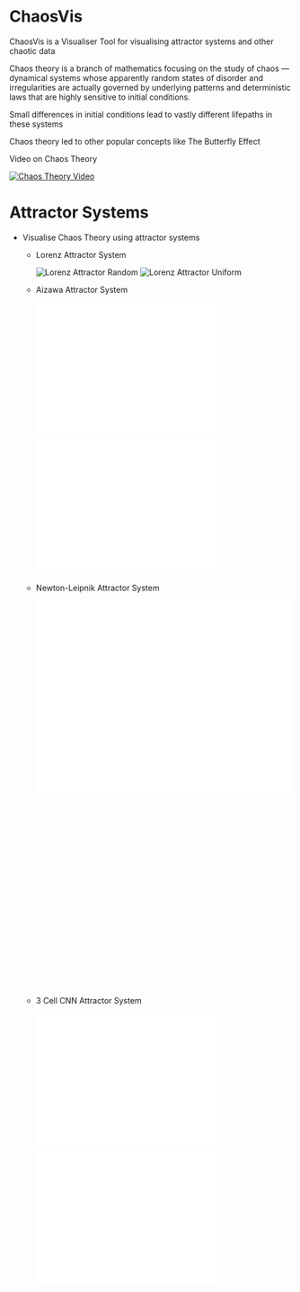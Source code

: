 # ChaosVis
 ChaosVis is a Visualiser Tool for visualising attractor systems and other chaotic data
 
 Chaos theory is a branch of mathematics focusing on the study of chaos — dynamical systems whose apparently random states of disorder and irregularities are actually governed by underlying patterns and deterministic laws that are highly sensitive to initial conditions.

 Small differences in initial conditions lead to vastly different lifepaths in these systems

 Chaos theory led to other popular concepts like The Butterfly Effect

 Video on Chaos Theory
   
 [![Chaos Theory Video](https://img.youtube.com/vi/fDek6cYijxI/0.jpg)](https://www.youtube.com/watch?v=fDek6cYijxI)

# Attractor Systems
   - Visualise Chaos Theory using attractor systems
      - Lorenz Attractor System

        ![Lorenz Attractor Random](GeneratedVisualisations/LorenzAttractor_Random.gif)
        ![Lorenz Attractor Uniform](GeneratedVisualisations/LorenzAttractor_Uniform.gif)

      - Aizawa Attractor System

        ![Aizawa Attractor Random](GeneratedVisualisations/AizawaAttractor_Random.gif)
        ![Aizawa Attractor Uniform](GeneratedVisualisations/AizawaAttractor_Uniform.gif)

      - Newton-Leipnik Attractor System

        ![Newton-Leipnik Attractor Random](GeneratedVisualisations/NewtonLeipnikAttractor_Random.gif)
        ![Newton-Leipnik Attractor Uniform](GeneratedVisualisations/NewtonLeipnikAttractor_Uniform.gif)

      - 3 Cell CNN Attractor System

        ![3 Cell CNN Attractor Random](GeneratedVisualisations/3CellCNNAttractor_Random.gif)
        ![3 Cell CNN Attractor Uniform](GeneratedVisualisations/3CellCNNAttractor_Uniform.gif)
